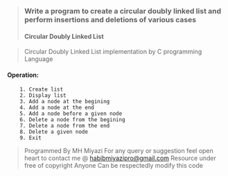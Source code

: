 > ### Write a program to create a circular doubly linked list and perform insertions and deletions of various cases
>#### Circular Doubly Linked List

> Circular Doubly Linked List implementation by C programming Language
#### Operation:
        1. Create list
        2. Display list
        3. Add a node at the begining
        4. Add a node at the end
        5. Add a node before a given node
        6. Delete a node from the begining
        7. Delete a node from the end
        8. Delete a given node
        9. Exit

 > Programmed By MH Miyazi
 > For any query or suggestion feel open heart to contact me @ habibmiyazipro@gmail.com
 > Resource under free of copyright
 > Anyone Can be respectedly modify this code
 
 
